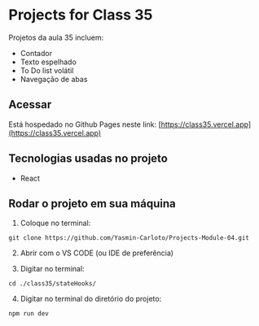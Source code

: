 # Projects for Class 35
Projetos da aula 35 incluem:
* Contador 
* Texto espelhado
* To Do list volátil
* Navegação de abas

## Acessar
Está hospedado no Github Pages neste link: [https://class35.vercel.app](https://class35.vercel.app)

## Tecnologias usadas no projeto
* React

## Rodar o projeto em sua máquina

1. Coloque no terminal:
```
git clone https://github.com/Yasmin-Carloto/Projects-Module-04.git
```

2. Abrir com o VS CODE (ou IDE de preferência)

3. Digitar no terminal: 
```
cd ./class35/stateHooks/
```

4. Digitar no terminal do diretório do projeto: 
```
npm run dev
```